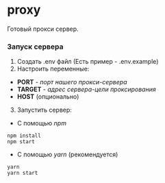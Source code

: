 # proxy

Готовый прокси сервер.

### Запуск сервера
1. Создать .env файл (Есть пример - .env.example)
2. Настроить переменные: 
  - **PORT** - *порт нашего прокси-сервера*
  - **TARGET** - *адрес сервера-цели проксирования*
  - **HOST** (опционально)
3. Запустить сервер: 
+ С помощью *npm* 
```
npm install
npm start
```
+ С помощью *yarn* (рекомендуется)
```
yarn
yarn start
```
